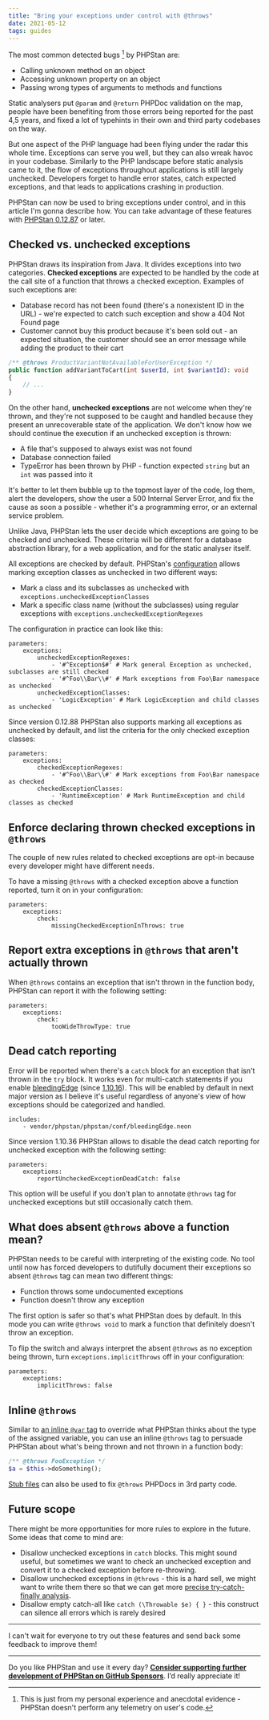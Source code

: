 ```yaml
---
title: "Bring your exceptions under control with @throws"
date: 2021-05-12
tags: guides
---
```


The most common detected bugs [^telemetry] by PHPStan are:

[^telemetry]: This is just from my personal experience and anecdotal evidence - PHPStan doesn't perform any telemetry on user's code.

* Calling unknown method on an object
* Accessing unknown property on an object
* Passing wrong types of arguments to methods and functions

Static analysers put `@param` and `@return` PHPDoc validation on the map, people have been benefiting from those errors being reported for the past 4,5 years, and fixed a lot of typehints in their own and third party codebases on the way.

But one aspect of the PHP language had been flying under the radar this whole time. Exceptions can serve you well, but they can also wreak havoc in your codebase. Similarly to the PHP landscape before static analysis came to it, the flow of exceptions throughout applications is still largely unchecked. Developers forget to handle error states, catch expected exceptions, and that leads to applications crashing in production.

PHPStan can now be used to bring exceptions under control, and in this article I'm gonna describe how. You can take advantage of these features with [PHPStan 0.12.87](https://github.com/phpstan/phpstan/releases/tag/0.12.87) or later.

Checked vs. unchecked exceptions
------------------------

PHPStan draws its inspiration from Java. It divides exceptions into two categories. **Checked exceptions** are expected to be handled by the code at the call site of a function that throws a checked exception. Examples of such exceptions are:

* Database record has not been found (there's a nonexistent ID in the URL) - we're expected to catch such exception and show a 404 Not Found page
* Customer cannot buy this product because it's been sold out - an expected situation, the customer should see an error message while adding the product to their cart

```php
/** @throws ProductVariantNotAvailableForUserException */
public function addVariantToCart(int $userId, int $variantId): void
{
	// ...
}
```

On the other hand, **unchecked exceptions** are not welcome when they're thrown, and they're not supposed to be caught and handled because they present an unrecoverable state of the application. We don't know how we should continue the execution if an unchecked exception is thrown:

* A file that's supposed to always exist was not found
* Database connection failed
* TypeError has been thrown by PHP - function expected `string` but an `int` was passed into it

It's better to let them bubble up to the topmost layer of the code, log them, alert the developers, show the user a 500 Internal Server Error, and fix the cause as soon a possible - whether it's a programming error, or an external service problem.

Unlike Java, PHPStan lets the user decide which exceptions are going to be checked and unchecked. These criteria will be different for a database abstraction library, for a web application, and for the static analyser itself.

All exceptions are checked by default. PHPStan's [configuration](/config-reference) allows marking exception classes as unchecked in two different ways:

* Mark a class and its subclasses as unchecked with `exceptions.uncheckedExceptionClasses`
* Mark a specific class name (without the subclasses) using regular exceptions with `exceptions.uncheckedExceptionRegexes`

The configuration in practice can look like this:

```neon
parameters:
	exceptions:
		uncheckedExceptionRegexes:
			- '#^Exception$#' # Mark general Exception as unchecked, subclasses are still checked
			- '#^Foo\\Bar\\#' # Mark exceptions from Foo\Bar namespace as unchecked
		uncheckedExceptionClasses:
			- 'LogicException' # Mark LogicException and child classes as unchecked
```

Since version 0.12.88 PHPStan also supports marking all exceptions as unchecked by default, and list the criteria for the only checked exception classes:

```neon
parameters:
	exceptions:
		checkedExceptionRegexes:
			- '#^Foo\\Bar\\#' # Mark exceptions from Foo\Bar namespace as checked
		checkedExceptionClasses:
			- 'RuntimeException' # Mark RuntimeException and child classes as checked
```

Enforce declaring thrown checked exceptions in `@throws`
------------------------

The couple of new rules related to checked exceptions are opt-in because every developer might have different needs.

To have a missing `@throws` with a checked exception above a function reported, turn it on in your configuration:

```neon
parameters:
	exceptions:
		check:
			missingCheckedExceptionInThrows: true
```

Report extra exceptions in `@throws` that aren't actually thrown
------------------------

When `@throws` contains an exception that isn't thrown in the function body, PHPStan can report it with the following setting:

```neon
parameters:
	exceptions:
		check:
			tooWideThrowType: true
```

Dead catch reporting
------------------------

Error will be reported when there's a `catch` block for an exception that isn't thrown in the `try` block. It works even for multi-catch statements if you enable [bleedingEdge](/blog/what-is-bleeding-edge) (since [1.10.16](https://github.com/phpstan/phpstan/releases/tag/1.10.16)). This will be enabled by default in next major version as I believe it's useful regardless of anyone's view of how exceptions should be categorized and handled.

```neon
includes:
	- vendor/phpstan/phpstan/conf/bleedingEdge.neon
```

Since version 1.10.36 PHPStan allows to disable the dead catch reporting for unchecked exception with the following setting:

```neon
parameters:
	exceptions:
		reportUncheckedExceptionDeadCatch: false
```

This option will be useful if you don't plan to annotate `@throws` tag for unchecked exceptions but still occasionally catch them.

What does absent `@throws` above a function mean?
------------------------

PHPStan needs to be careful with interpreting of the existing code. No tool until now has forced developers to dutifully document their exceptions so absent `@throws` tag can mean two different things:

* Function throws some undocumented exceptions
* Function doesn't throw any exception

The first option is safer so that's what PHPStan does by default. In this mode you can write `@throws void` to mark a function that definitely doesn't throw an exception.

To flip the switch and always interpret the absent `@throws` as no exception being thrown, turn `exceptions.implicitThrows` off in your configuration:

```neon
parameters:
	exceptions:
		implicitThrows: false
```

Inline `@throws`
------------------------

Similar to [an inline `@var` tag](/writing-php-code/phpdocs-basics#inline-%40var) to override what PHPStan thinks about the type of the assigned variable, you can use an inline `@throws` tag to persuade PHPStan about what's being thrown and not thrown in a function body:

```php
/** @throws FooException */
$a = $this->doSomething();
```

[Stub files](/user-guide/stub-files) can also be used to fix `@throws` PHPDocs in 3rd party code.

Future scope
------------------------

There might be more opportunities for more rules to explore in the future. Some ideas that come to mind are:

* Disallow unchecked exceptions in `catch` blocks. This might sound useful, but sometimes we want to check an unchecked exception and convert it to a checked exception before re-throwing.
* Disallow unchecked exceptions in `@throws` - this is a hard sell, we might want to write them there so that we can get more [precise try-catch-finally analysis](/blog/precise-try-catch-finally-analysis).
* Disallow empty catch-all like `catch (\Throwable $e) { }` - this construct can silence all errors which is rarely desired

-----------------

I can't wait for everyone to try out these features and send back some feedback to improve them!

---

Do you like PHPStan and use it every day? [**Consider supporting further development of PHPStan on GitHub Sponsors**](https://github.com/sponsors/ondrejmirtes/). I’d really appreciate it!
